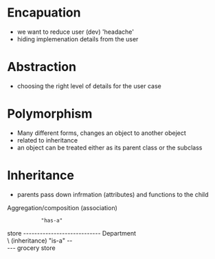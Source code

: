 # Encapuation

- we want to reduce user (dev) 'headache'
- hiding implemenation details from the user

# Abstraction

- choosing the right level of details for the user case

# Polymorphism

- Many different forms, changes an object to another obeject
- related to inheritance
- an object can be treated either as its parent class or the subclass

# Inheritance

- parents pass down infrmation (attributes) and functions to the child

Aggregation/composition (association)

               "has-a"

store ---------------------------- Department
\
 \ (inheritance) "is-a"
--\
--- grocery store
